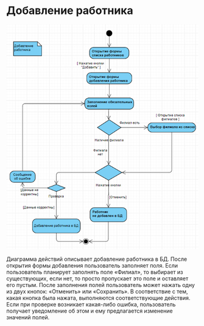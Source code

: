 # Добавление работника
![](././img/dgr.activeAddWor.png "добавление работника")

Диаграмма действий описывает добавление работника в БД. После открытия формы добавления пользователь заполняет поля. Если пользователь планирует заполнять поле «Филиал», то выбирает из существующих, если нет, то просто пропускает это поле и оставляет его пустым. После заполнения полей пользователь может нажать одну из двух кнопок: «Отменить» или «Сохранить». В соответствие с тем, какая кнопка была нажата, выполняются соответствующие действия. Если при проверке возникает какая-либо ошибка, пользователь получает уведомление об этом и ему предлагается изменение значений полей.